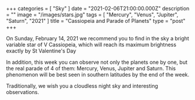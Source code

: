 +++
categories = [ "Sky" ]
date = "2021-02-06T21:00:00.000Z"
description = ""
image = "/images/stars.jpg"
tags = [ "Mercury", "Venus", "Jupiter", "Saturn", "2021" ]
title = "Cassiopeia and Parade of Planets"
type = "post"
+++


On Sunday, February 14, 2021 we recommend you to find in the sky a bright variable star of V Cassiopeia, which will reach its maximum brightness exactly by St Valentine's Day  
  
In addition, this week you can observe not only the planets one by one, but the real parade of 4 of them: Mercury, Venus, Jupiter and Saturn. This phenomenon will be best seen in southern latitudes by the end of the week.  
  
Traditionally, we wish you a cloudless night sky and interesting observations.
